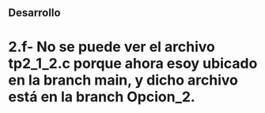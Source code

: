 ## Desarrollo
# 2.f- No se puede ver el archivo tp2_1_2.c porque ahora esoy ubicado en la branch main, y dicho archivo está en la branch Opcion_2.
